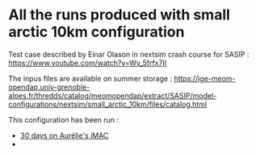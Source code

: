 # All the runs produced with small arctic 10km configuration

Test case described by Einar Olason in nextsim crash course for SASIP : https://www.youtube.com/watch?v=Wv_5frfx7II

The inpus files are available on summer storage : https://ige-meom-opendap.univ-grenoble-alpes.fr/thredds/catalog/meomopendap/extract/SASIP/model-configurations/nextsim/small_arctic_10km/files/catalog.html

This configuration has been run :
  - [30 days on Aurélie's iMAC](https://github.com/auraoupa/config-nextsim/edit/main/small_arctic_10km/run_30d_imac/README.md)
  -  
